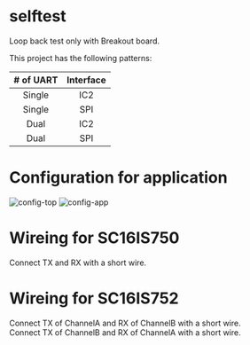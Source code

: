 # selftest
Loop back test only with Breakout board.   

This project has the following patterns:

|# of UART|Interface|
|:-:|:-:|
|Single|IC2|
|Single|SPI|
|Dual|IC2|
|Dual|SPI|

# Configuration for application
![config-top](https://github.com/nopnop2002/esp-idf-sc16is750/assets/6020549/a585a00a-8d99-4acc-8db6-ff8c5acd3b49)
![config-app](https://github.com/nopnop2002/esp-idf-sc16is750/assets/6020549/8bf684e6-ca0f-4e02-8bdd-c782e824427f)


# Wireing for SC16IS750  
Connect TX and RX with a short wire.   

# Wireing for SC16IS752  
Connect TX of ChannelA and RX of ChannelB with a short wire.   
Connect TX of ChannelB and RX of ChannelA with a short wire.   
